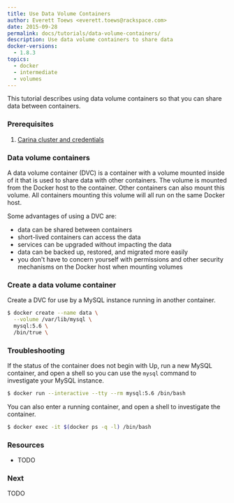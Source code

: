 ```yaml
---
title: Use Data Volume Containers
author: Everett Toews <everett.toews@rackspace.com>
date: 2015-09-28
permalink: docs/tutorials/data-volume-containers/
description: Use data volume containers to share data
docker-versions:
  - 1.8.3
topics:
  - docker
  - intermediate
  - volumes
---
```


This tutorial describes using data volume containers so that you can share data between containers.

### Prerequisites

1. [Carina cluster and credentials](cluster-and-credentials)

### Data volume containers

A data volume container (DVC) is a container with a volume mounted inside of it that is used to share data with other containers. The volume is mounted from the Docker host to the container. Other containers can also mount this volume. All containers mounting this volume will all run on the same Docker host.

Some advantages of using a DVC are:

* data can be shared between containers
* short-lived containers can access the data
* services can be upgraded without impacting the data
* data can be backed up, restored, and migrated more easily
* you don't have to concern yourself with permissions and other security mechanisms on the Docker host when mounting volumes

### Create a data volume container

Create a DVC for use by a MySQL instance running in another container.

```bash
$ docker create --name data \
  --volume /var/lib/mysql \
  mysql:5.6 \
  /bin/true \
```

### Troubleshooting

If the status of the container does not begin with Up, run a new MySQL container, and open a shell so you can use the `mysql` command to investigate your MySQL instance.

```bash
$ docker run --interactive --tty --rm mysql:5.6 /bin/bash
```

You can also enter a running container, and open a shell to investigate the container.

```bash
$ docker exec -it $(docker ps -q -l) /bin/bash
```

### Resources

* TODO

### Next

TODO
